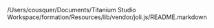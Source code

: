 /Users/cousquer/Documents/Titanium Studio Workspace/formation/Resources/lib/vendor/joli.js/README.markdown